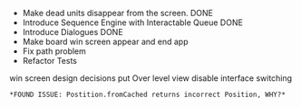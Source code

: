 * Make dead units disappear from the screen. DONE
* Introduce Sequence Engine with Interactable Queue DONE
* Introduce Dialogues DONE
* Make board win screen appear and end app
* Fix path problem
* Refactor Tests

win screen design decisions
	put Over level view
	disable interface switching
	
	*FOUND ISSUE: Postition.fromCached returns incorrect Position, WHY?*